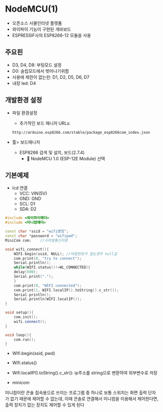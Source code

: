 # NodeMCU(1)

- 오픈소스 사물인터넷 플랫폼
- 와이파이 기능이 구현된 개바보드
- ESPRESSIF사의 ESP8266-12 모듈을 사용

## 주요핀

- D3, D4, D8: 부팅모드 설정 
- D0: 슬립모드에서 벗어나기위함
- 사용에 제한이 없는핀: D1, D2, D5, D6, D7
- 내장 led: D4

## 개발환경 설정

- 파일 환경설정 

  - 추가적인 보드 매니저 URLs:

  ~~~ 
  http://arduino.esp8266.com/stable/package_esp8266com_index.json
  ~~~

- 툴> 보드매니저
  - ESP8266 검색 및 설치, 보드(2.7.4)
    -  NodeMCU 1.0 (ESP-12E Module) 선택

## 기본예제

- lcd 연결
  - VCC: VIN(5V)
  - GND: GND
  - SCL: D1
  - SDA: D2

~~~ c++
#include <와이파이헤더>
#include <미니컴헤더>

const char *ssid = "wifi명칭";
const char *password = "wifipwd";
MiniCom com;	//시리얼통신지원

void wifi_connect(){
	WIFI.begin(ssid, NULL);	//비밀번호가 없는경우 null값
	com.print(0, "try to connect");
	Serial.println();
	while(WIFI.status()!=WL_CONNECTED){
	delay(500);
	Serial.print(".");
	}
	com.print(0, "WIFI connected");
	com.print(1, WIFI.localIP().toString().c_str());
	Serial.println();
	Serial.println(WIFI.localIP());
}

void setup(){
	com.init();
	wifi.connect();
}

void loop(){
	com.run();
}
~~~

- Wifi.begin(ssid, pwd)

- Wifi.status()

- Wifi.localIP().toString().c_str(): ip주소를 string으로 변환하여 외부변수로 저장

-  minicom

  미니컴이란 콘솔 접속용으로 쓰이는 프로그램 중 하나로  보통 스위치는 화면 출력 단자가 없기 때문에 제어할 수 없는데, 이때 콘솔로 연결해서 미니컴을 이용해서 제어한다면, 출력 장치가 없는 장치도 제어할 수 있게 된다

